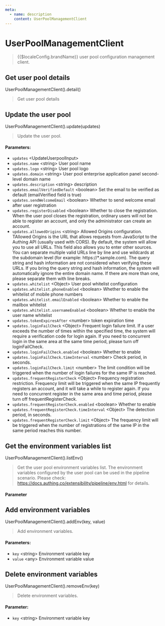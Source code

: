 ```yaml
---
meta:
  - name: description
    content: UserPoolManagementClient
---
```


# UserPoolManagementClient

<LastUpdated/>

> {{$localeConfig.brandName}} user pool configuration management client.

## Get user pool details

UserPoolManagementClient().detail()

> Get user pool details

## Update the user pool

UserPoolManagementClient().update(updates)

> Update the user pool.

#### Parameters:

- `updates` \<UpdateUserpoolInput>
- `updates.name` \<string> User pool name
- `updates.logo` \<string> User pool logo
- `updates.domain` \<string> User pool enterprise application panel second-level domain name
- `updates.description` \<string> description
- `updates.emailVerifiedDefault` \<boolean> Set the email to be verified as default (emailVerified field is true)
- `updates.sendWelcomeEmail` \<boolean> Whether to send welcome email after user registration
- `updates.registerDisabled` \<boolean> Whether to close the registration. When the user pool closes the registration, ordinary users will not be able to register an account, and only the administrator can create an account.
- `updates.allowedOrigins` \<string> Allowed Origins configuration. TAllowed Origins is the URL that allows requests from JavaScript to the Authing API (usually used with CORS). By default, the system will allow you to use all URLs. This field also allows you to enter other sources. You can separate multiple valid URLs line by line and use wildcards at the subdomain level (for example: https://*.sample.com). The query string and hash information are not considered when verifying these URLs. If you bring the query string and hash information, the system will automatically ignore the entire domain name. If there are more than one, please separate them with line breaks.
- `updates.whitelist` \<Object> User pool whitelist configuration
- `updates.whitelist.phoneEnabled` \<boolean> Whether to enable the whitelist of mobile phone numbers
- `updates.whitelist.emailEnabled` \<boolean> Whether to enable the mailbox whitelist
- `updates.whitelist.usernameEnabled` \<boolean> Whether to enable the user name whitelist
- `updates.tokenExpiresAfter` \<number> token expiration time
- `updates.loginFailCheck` \<Object> Frequent login failure limit. If a user exceeds the number of times within the specified time, the system will require a verification code for login again. If you need to concurrent login in the same area at the same time period, please turn off loginFailCheck.
- `updates.loginFailCheck.enabled` \<boolean> Whether to enable
- `updates.loginFailCheck.timeInterval` \<number> Check period, in seconds.
- `updates.loginFailCheck.limit` \<number> The limit condition will be triggered when the number of login failures for the same IP is reached.
- `updates.frequentRegisterCheck` \<Object> Frequency registration restriction. Frequency limit will be triggered when the same IP frequently registers an account, and it will take a while to register again. If you need to concurrent register in the same area and time period, please turn off frequentRegisterCheck.
- `updates.frequentRegisterCheck.enabled` \<boolean> Whether to enable
- `updates.frequentRegisterCheck.timeInterval` \<Object> The detection period, in seconds.
- `updates.frequentRegisterCheck.limit` \<Object> The frequency limit will be triggered when the number of registrations of the same IP in the same period reaches this number.

## Get the environment variables list

UserPoolManagementClient().listEnv()

> Get the user pool environment variables list. The environment variables configured by the user pool can be used in the pipeline scenario. Please check: https://docs.authing.co/extensibility/pipeline/env.html for details.

#### Parameter

## Add environment variables

UserPoolManagementClient().addEnv(key, value)

> Add environment variables.

#### Parameters:

- `key` \<string\> Environment variable key
- `value` \<any\> Environment variable value

## Delete environment variables

UserPoolManagementClient().removeEnv(key)

> Delete environment variables.

#### Parameter:

- `key` \<string\> Environment variable key
